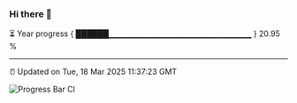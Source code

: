 ### Hi there 👋

⏳ Year progress { ██████▁▁▁▁▁▁▁▁▁▁▁▁▁▁▁▁▁▁▁▁▁▁▁▁ } 20.95 %

---

⏰ Updated on Tue, 18 Mar 2025 11:37:23 GMT

![Progress Bar CI](https://github.com/IshwaranRudhara/GIT-ACTION/workflows/Progress%20Bar%20CI/badge.svg)
